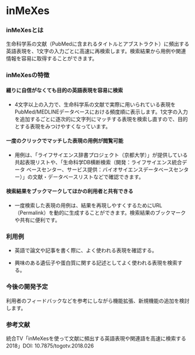 # inMeXes
### inMeXesとは
生命科学系の文献（PubMedに含まれるタイトルとアブストラクト）に頻出する英語表現を、1文字の入力ごとに高速に再検索します。検索結果から用例や関連情報を容易に取得することができます。

### inMeXesの特徴

#### 綴りに自信がなくても目的の英語表現を容易に検索

* 4文字以上の入力で、生命科学系の文献で実際に用いられている表現をPubMed/MEDLINEデータベースにおける頻度順に表示します。1文字の入力 を追加するごとに逐次的に文字列にマッチする表現を検索し直すので、目的とする表現をみつけやすくなっています。

#### 一度のクリックでマッチした表現の用例が閲覧可能

* 用例は、「ライフサイエンス辞書プロジェクト（京都大学）」が提供している共起表現リストや、「生命科学DB横断検索（開発：ライフサイエンス統合データ ベースセンター、サービス提供：バイオサイエンスデータベースセンター）」の文献・データベースリストなどで確認できます。

#### 検索結果をブックマークしてほかの利用者と共有できる

* 一度検索した表現の用例は、結果を再現しやすくするためにURL（Permalink）を動的に生成することができます。検索結果のブックマークや共有に便利です。

### 利用例

* 英語で論文や記事を書く際に、よく使われる表現を確認する。

* 興味のある遺伝子や蛋白質に関する記述としてよく使われる表現を検索する。

### 今後の開発予定

利用者のフィードバックなどを参考にしながら機能拡張、新規機能の追加を検討します。

### 参考文献

統合TV「inMeXesを使って文献に頻出する英語表現や関連語を高速に検索する 2018」DOI: 10.7875/togotv.2018.026
